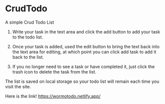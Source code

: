 # CrudTodo
A simple Crud Todo List

1. Write your task in the text area and click the add button to add your task to the todo list.

2. Once your task is added, used the edit button to bring the text back into the text area for editing, at which point you can click add task to add it back to the list. 

3. If you no longer need to see a task or have completed it, just click the trash icon to delete the task from the list.

The list is saved on local storage so your todo list will remain each time you visit the site.

Here is the link!
https://wormotodo.netlify.app/
